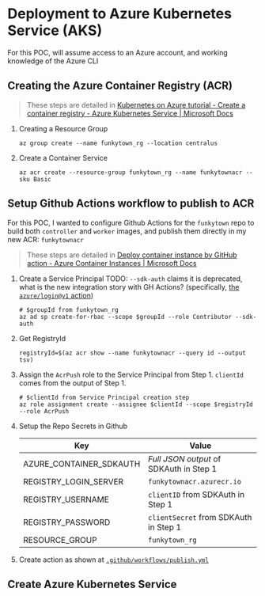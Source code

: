 # Deployment to Azure Kubernetes Service (AKS)

For this POC, will assume access to an Azure account, and working knowledge of the Azure CLI

## Creating the Azure Container Registry (ACR)

> These steps are detailed in [Kubernetes on Azure tutorial - Create a container registry - Azure Kubernetes Service | Microsoft Docs](https://docs.microsoft.com/en-us/azure/aks/tutorial-kubernetes-prepare-acr?tabs=azure-cli)

1. Creating a Resource Group
    ```
    az group create --name funkytown_rg --location centralus
    ```

2. Create a Container Service
    ```
    az acr create --resource-group funkytown_rg --name funkytownacr --sku Basic
    ```

## Setup Github Actions workflow to publish to ACR
For this POC, I wanted to configure Github Actions for the `funkytown` repo to build both `controller` and `worker` images, and publish them directly in my new ACR: `funkytownacr`

> These steps are detailed in [Deploy container instance by GitHub action - Azure Container Instances | Microsoft Docs](https://docs.microsoft.com/en-us/azure/container-instances/container-instances-github-action#configure-github-workflow)

1. Create a Service Principal
    TODO: `--sdk-auth` claims it is deprecated, what is the new integration story with GH Actions? (specifically, [the `azure/login@v1` action](https://docs.microsoft.com/en-us/azure/container-instances/container-instances-github-action#create-workflow-file))

    ```
    # $groupId from funkytown_rg
    az ad sp create-for-rbac --scope $groupId --role Contributor --sdk-auth
    ```

2. Get RegistryId 
    ```
    registryId=$(az acr show --name funkytownacr --query id --output tsv)
    ```

3. Assign the `AcrPush` role to the Service Principal from Step 1.  `clientId` comes from the output of Step 1.
    ```
    # $clientId from Service Principal creation step
    az role assignment create --assignee $clientId --scope $registryId --role AcrPush
    ```

4. Setup the Repo Secrets in Github

    Key | Value
    -- | --
    AZURE_CONTAINER_SDKAUTH	| _Full JSON output_ of SDKAuth in Step 1 
    REGISTRY_LOGIN_SERVER | `funkytownacr.azurecr.io`
    REGISTRY_USERNAME | `clientID` from SDKAuth in Step 1
    REGISTRY_PASSWORD | `clientSecret` from SDKAuth in Step 1
    RESOURCE_GROUP | `funkytown_rg`

5. Create action as shown at [`.github/workflows/publish.yml`](../../../.github/workflows/publish.yml)

## Create Azure Kubernetes Service
